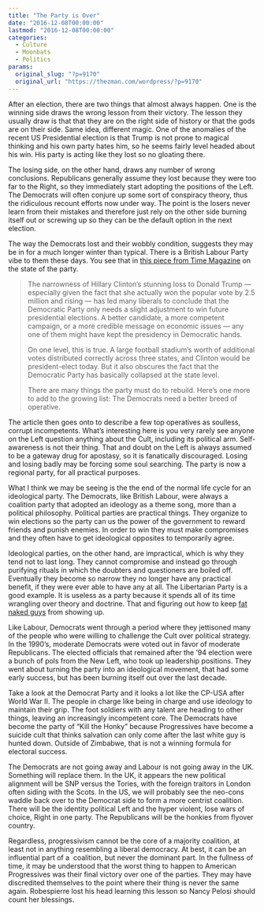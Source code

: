 ```yaml
---
title: "The Party is Over"
date: "2016-12-08T00:00:00"
lastmod: "2016-12-08T00:00:00"
categories:
  - Culture
  - Moonbats
  - Politics
params:
  original_slug: "?p=9170"
  original_url: "https://thezman.com/wordpress/?p=9170"
---
```


After an election, there are two things that almost always happen. One
is the winning side draws the wrong lesson from their victory. The
lesson they usually draw is that that they are on the right side of
history or that the gods are on their side. Same idea, different magic.
One of the anomalies of the recent US Presidential election is that
Trump is not prone to magical thinking and his own party hates him, so
he seems fairly level headed about his win. His party is acting like
they lost so no gloating there.

The losing side, on the other hand, draws any number of wrong
conclusions. Republicans generally assume they lost because they were
too far to the Right, so they immediately start adopting the positions
of the Left. The Democrats will often conjure up some sort of conspiracy
theory, thus the ridiculous recount efforts now under way. The point is
the losers never learn from their mistakes and therefore just rely on
the other side burning itself out or screwing up so they can be the
default option in the next election.

The way the Democrats lost and their wobbly condition, suggests they may
be in for a much longer winter than typical. There is a British Labour
Party vibe to them these days. You see that in <a
href="http://theweek.com/articles/665562/why-are-many-democratic-operatives-cynical-soulless-hacks"
target="_blank">this piece from Time Magazine</a> on the state of the
party.

> The narrowness of Hillary Clinton’s stunning loss to Donald Trump —
> especially given the fact that she actually won the popular vote by
> 2.5 million and rising — has led many liberals to conclude that the
> Democratic Party only needs a slight adjustment to win future
> presidential elections. A better candidate, a more competent campaign,
> or a more credible message on economic issues — any one of them might
> have kept the presidency in Democratic hands.
>
> On one level, this is true. A large football stadium’s worth of
> additional votes distributed correctly across three states, and
> Clinton would be president-elect today. But it also obscures the fact
> that the Democratic Party has basically collapsed at the state level.
>
> There are many things the party must do to rebuild. Here’s one more to
> add to the growing list: The Democrats need a better breed of
> operative.

The article then goes onto to describe a few top operatives as soulless,
corrupt incompetents. What’s interesting here is you very rarely see
anyone on the Left question anything about the Cult, including its
political arm. Self-awareness is not their thing. That and doubt on the
Left is always assumed to be a gateway drug for apostasy, so it is
fanatically discouraged. Losing and losing badly may be forcing some
soul searching. The party is now a regional party, for all practical
purposes.

What I think we may be seeing is the the end of the normal life cycle
for an ideological party. The Democrats, like British Labour, were
always a coalition party that adopted an ideology as a theme song, more
than a political philosophy. Political parties are practical things.
They organize to win elections so the party can us the power of the
government to reward friends and punish enemies. In order to win they
must make compromises and they often have to get ideological opposites
to temporarily agree.

Ideological parties, on the other hand, are impractical, which is why
they tend not to last long. They cannot compromise and instead go
through purifying rituals in which the doubters and questioners are
boiled off. Eventually they become so narrow they no longer have any
practical benefit, if they were ever able to have any at all. The
Libertarian Party is a good example. It is useless as a party because it
spends all of its time wrangling over theory and doctrine. That and
figuring out how to keep <a
href="http://twitchy.com/gregp-3534/2016/05/29/libertarian-party-convention-interrupted-by-a-fat-dude-dancing-on-stage-in-a-thong-video/"
target="_blank">fat naked guys</a> from showing up.

Like Labour, Democrats went through a period where they jettisoned many
of the people who were willing to challenge the Cult over political
strategy. In the 1990’s, moderate Democrats were voted out in favor of
moderate Republicans. The elected officials that remained after the ’94
election were a bunch of pols from the New Left, who took up leadership
positions. They went about turning the party into an ideological
movement, that had some early success, but has been burning itself out
over the last decade.

Take a look at the Democrat Party and it looks a lot like the CP-USA
after World War II. The people in charge like being in charge and use
ideology to maintain their grip. The foot soldiers with any talent are
heading to other things, leaving an increasingly incompetent core. The
Democrats have become the party of “Kill the Honky” because Progressives
have become a suicide cult that thinks salvation can only come after the
last white guy is hunted down. Outside of Zimbabwe, that is not a
winning formula for electoral success.

The Democrats are not going away and Labour is not going away in the UK.
Something will replace them. In the UK, it appears the new political
alignment will be SNP versus the Tories, with the foreign traitors in
London often siding with the Scots. In the US, we will probably see the
neo-cons waddle back over to the Democrat side to form a more centrist
coalition. There will be the identity political Left and the hyper
violent, lose wars of choice, Right in one party. The Republicans will
be the honkies from flyover country.

Regardless, progressivism cannot be the core of a majority coalition, at
least not in anything resembling a liberal democracy. At best, it can be
an influential part of a  coalition, but never the dominant part. In the
fullness of time, it may be understood that the worst thing to happen to
American Progressives was their final victory over one of the parties.
They may have discredited themselves to the point where their thing is
never the same again. Robespierre lost his head learning this lesson so
Nancy Pelosi should count her blessings.
